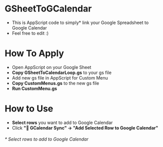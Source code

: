 # GSheetToGCalendar
* This is AppScript code to simply* link your Google Spreadsheet to Google Calendar</br>
* Feel free to edit :)</br>


# How To Apply
* Open AppScript on your Google Sheet
* <b>Copy GSheetToCalendarLoop.gs</b> to your gs file
* Add new gs file in AppScript for Custom Menu
* <b>Copy CustomMenus.gs</b> to the new gs file
* <b>Run CustomMenu.gs</b>

# How to Use
* <b>Select rows</b> you want to add to Google Calendar
* Click <b>"📅 GCalendar Sync" -> "Add Selected Row to Google Calendar"</b>

<h6><i>* Select rows to add to Google Calendar</i></h6></br>
